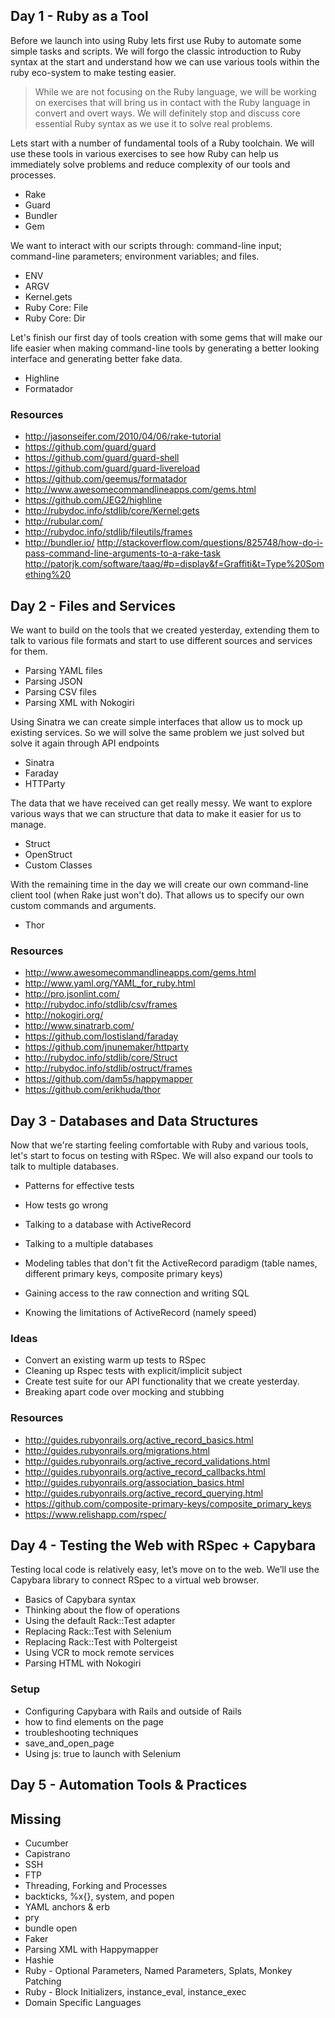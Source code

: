 ## Day 1 - Ruby as a Tool

Before we launch into using Ruby lets first use Ruby to automate some simple
tasks and scripts. We will forgo the classic introduction to Ruby syntax at
the start and understand how we can use various tools within the ruby
eco-system to make testing easier.

> While we are not focusing on the Ruby language, we will be working on
> exercises that will bring us in contact with the Ruby language in
> convert and overt ways. We will definitely stop and discuss core essential
> Ruby syntax as we use it to solve real problems.

Lets start with a number of fundamental tools of a Ruby toolchain. We will
use these tools in various exercises to see how Ruby can help us immediately
solve problems and reduce complexity of our tools and processes.

* Rake
* Guard
* Bundler
* Gem

We want to interact with our scripts through: command-line input; command-line parameters; environment variables; and files.

* ENV
* ARGV
* Kernel.gets
* Ruby Core: File
* Ruby Core: Dir

Let's finish our first day of tools creation with some gems that will make our
life easier when making command-line tools by generating a better looking
interface and generating better fake data.

* Highline
* Formatador

### Resources

* http://jasonseifer.com/2010/04/06/rake-tutorial
* https://github.com/guard/guard
* https://github.com/guard/guard-shell
* https://github.com/guard/guard-livereload
* https://github.com/geemus/formatador
* http://www.awesomecommandlineapps.com/gems.html
* https://github.com/JEG2/highline
* http://rubydoc.info/stdlib/core/Kernel:gets
* http://rubular.com/
* http://rubydoc.info/stdlib/fileutils/frames
* http://bundler.io/
http://stackoverflow.com/questions/825748/how-do-i-pass-command-line-arguments-to-a-rake-task
http://patorjk.com/software/taag/#p=display&f=Graffiti&t=Type%20Something%20

## Day 2 - Files and Services

We want to build on the tools that we created yesterday, extending them to
talk to various file formats and start to use different sources and services for them.

* Parsing YAML files
* Parsing JSON
* Parsing CSV files
* Parsing XML with Nokogiri

Using Sinatra we can create simple interfaces that allow us to mock up existing
services. So we will solve the same problem we just solved but solve it again
through API endpoints

* Sinatra
* Faraday
* HTTParty

The data that we have received can get really messy. We want to explore various
ways that we can structure that data to make it easier for us to manage.

* Struct
* OpenStruct
* Custom Classes

With the remaining time in the day we will create our own command-line client
tool (when Rake just won't do). That allows us to specify our own custom
commands and arguments.

* Thor

### Resources

* http://www.awesomecommandlineapps.com/gems.html
* http://www.yaml.org/YAML_for_ruby.html
* http://pro.jsonlint.com/
* http://rubydoc.info/stdlib/csv/frames
* http://nokogiri.org/
* http://www.sinatrarb.com/
* https://github.com/lostisland/faraday
* https://github.com/jnunemaker/httparty
* http://rubydoc.info/stdlib/core/Struct
* http://rubydoc.info/stdlib/ostruct/frames
* https://github.com/dam5s/happymapper
* https://github.com/erikhuda/thor

## Day 3 - Databases and Data Structures

Now that we're starting feeling comfortable with Ruby and various tools, let's
start to focus on testing with RSpec. We will also expand our tools to talk to
multiple databases.

* Patterns for effective tests
* How tests go wrong

* Talking to a database with ActiveRecord
* Talking to a multiple databases
* Modeling tables that don't fit the ActiveRecord paradigm (table names, different primary keys, composite primary keys)
* Gaining access to the raw connection and writing SQL
* Knowing the limitations of ActiveRecord (namely speed)

### Ideas

* Convert an existing warm up tests to RSpec
* Cleaning up Rspec tests with explicit/implicit subject
* Create test suite for our API functionality that we create yesterday.
* Breaking apart code over mocking and stubbing

### Resources

* http://guides.rubyonrails.org/active_record_basics.html
* http://guides.rubyonrails.org/migrations.html
* http://guides.rubyonrails.org/active_record_validations.html
* http://guides.rubyonrails.org/active_record_callbacks.html
* http://guides.rubyonrails.org/association_basics.html
* http://guides.rubyonrails.org/active_record_querying.html
* https://github.com/composite-primary-keys/composite_primary_keys
* https://www.relishapp.com/rspec/

## Day 4 - Testing the Web with RSpec + Capybara

Testing local code is relatively easy, let’s move on to the web. We’ll use the Capybara library to connect RSpec to a virtual web browser.

* Basics of Capybara syntax
* Thinking about the flow of operations
* Using the default Rack::Test adapter
* Replacing Rack::Test with Selenium
* Replacing Rack::Test with Poltergeist
* Using VCR to mock remote services
* Parsing HTML with Nokogiri

### Setup

* Configuring Capybara with Rails and outside of Rails
* how to find elements on the page
* troubleshooting techniques
* save_and_open_page
* Using js: true to launch with Selenium

## Day 5 - Automation Tools & Practices

## Missing

* Cucumber
* Capistrano
* SSH
* FTP
* Threading, Forking and Processes
* backticks, %x{}, system, and popen
* YAML anchors & erb
* pry
* bundle open
* Faker
* Parsing XML with Happymapper
* Hashie
* Ruby - Optional Parameters, Named Parameters, Splats, Monkey Patching
* Ruby - Block Initializers, instance_eval, instance_exec
* Domain Specific Languages